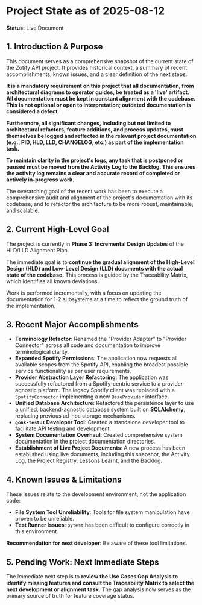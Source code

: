 # Project State as of 2025-08-12

**Status:** Live Document

## 1. Introduction & Purpose

This document serves as a comprehensive snapshot of the current state of the Zotify API project. It provides historical context, a summary of recent accomplishments, known issues, and a clear definition of the next steps.

**It is a mandatory requirement on this project that all documentation, from architectural diagrams to operator guides, be treated as a 'live' artifact. All documentation must be kept in constant alignment with the codebase. This is not optional or open to interpretation; outdated documentation is considered a defect.**

**Furthermore, all significant changes, including but not limited to architectural refactors, feature additions, and process updates, must themselves be logged and reflected in the relevant project documentation (e.g., PID, HLD, LLD, CHANGELOG, etc.) as part of the implementation task.**

**To maintain clarity in the project's logs, any task that is postponed or paused must be moved from the Activity Log to the Backlog. This ensures the activity log remains a clear and accurate record of completed or actively in-progress work.**

The overarching goal of the recent work has been to execute a comprehensive audit and alignment of the project's documentation with its codebase, and to refactor the architecture to be more robust, maintainable, and scalable.

## 2. Current High-Level Goal

The project is currently in **Phase 3: Incremental Design Updates** of the HLD/LLD Alignment Plan.

The immediate goal is to **continue the gradual alignment of the High-Level Design (HLD) and Low-Level Design (LLD) documents with the actual state of the codebase.** This process is guided by the Traceability Matrix, which identifies all known deviations.

Work is performed incrementally, with a focus on updating the documentation for 1-2 subsystems at a time to reflect the ground truth of the implementation.

## 3. Recent Major Accomplishments

* **Terminology Refactor**: Renamed the "Provider Adapter" to "Provider Connector" across all code and documentation to improve terminological clarity.
* **Expanded Spotify Permissions**: The application now requests all available scopes from the Spotify API, enabling the broadest possible service functionality as per user requirements.
* **Provider Abstraction Layer Refactoring**: The application was successfully refactored from a Spotify-centric service to a provider-agnostic platform. The legacy Spotify client was replaced with a `SpotifyConnector` implementing a new `BaseProvider` interface.
* **Unified Database Architecture**: Refactored the persistence layer to use a unified, backend-agnostic database system built on **SQLAlchemy**, replacing previous ad-hoc storage mechanisms.
* **`gonk-testUI` Developer Tool**: Created a standalone developer tool to facilitate API testing and development.
* **System Documentation Overhaul**: Created comprehensive system documentation in the project documentation directories.
* **Establishment of Live Project Documents**: A new process has been established using live documents, including this snapshot, the Activity Log, the Project Registry, Lessons Learnt, and the Backlog.

## 4. Known Issues & Limitations

These issues relate to the development environment, not the application code:

* **File System Tool Unreliability**: Tools for file system manipulation have proven to be unreliable.
* **Test Runner Issues**: `pytest` has been difficult to configure correctly in this environment.

**Recommendation for next developer**: Be aware of these tool limitations.

## 5. Pending Work: Next Immediate Steps

The immediate next step is to **review the Use Cases Gap Analysis to identify missing features and consult the Traceability Matrix to select the next development or alignment task.** The gap analysis now serves as the primary source of truth for feature coverage status.
